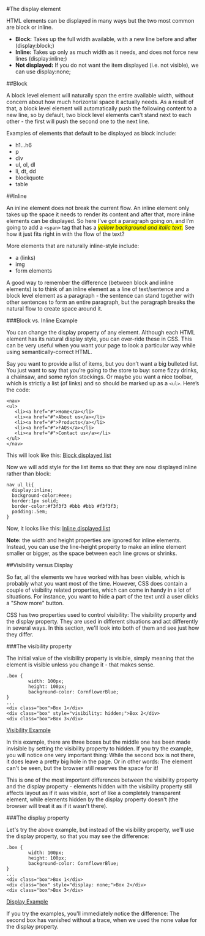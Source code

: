 #The display element

HTML elements can be displayed in many ways but the two most common are block or inline.

- **Block:** Takes up the full width available, with a new line before and after (display:block;)
- **Inline:** Takes up only as much width as it needs, and does not force new lines (display:inline;)
- **Not displayed:** If you do not want the item displayed (i.e. not visible), we can use display:none;

##Block

A block level element will naturally span the entire available width, without concern about how much horizontal space it actually needs. As a result of that, a block level element will automatically push the following content to a new line, so by default, two block level elements can't stand next to each other - the first will push the second one to the next line. 

Examples of elements that default to be displayed as block include:

- h1...h6
- p
- div
- ul, ol, dl
- li, dt, dd
- blockquote
- table

##Inline

An inline element does not break the current flow. An inline element only takes up the space it needs to render its content and after that, more inline elements can be displayed.
So here I’ve got a paragraph going on, and I’m going to add a `<span>` tag that has a <span style="font-style:italic;
   background-color:yellow;">yellow background and italic text.</span> See how it just fits right in with the flow of the text?

More elements that are naturally inline-style include:

- a (links)
- img
- form elements

A good way to remember the difference (between block and inline elements) is to think of an inline element as a line of text/sentence and a block level element as a paragraph - the sentence can stand together with other sentences to form an entire paragraph, but the paragraph breaks the natural flow to create space around it.

###Block vs. Inline Example

You can change the display property of any element. Although each HTML element has its natural display style, you can over-ride these in CSS. This can be very useful when you want your page to look a particular way while using semantically-correct HTML. 

Say you want to provide a list of items, but you don’t want a big bulleted list. You just want to say that you’re going to the store to buy: some fizzy drinks, a chainsaw, and some nylon stockings. Or maybe you want a nice toolbar, which is strictly a list (of links) and so should be marked up as a `<ul>`. Here’s the code:

~~~
<nav>
<ul>
   <li><a href="#">Home</a></li>
   <li><a href="#">About us</a></li>
   <li><a href="#">Products</a></li>
   <li><a href="#">FAQs</a></li>
   <li><a href="#">Contact us</a></li>
</ul>
</nav>
~~~

This will look like this: <a href="archives/examples/blocklist.htm" target="_blank">Block displayed list</a>

Now we will add style for the list items so that they are now displayed inline rather than block:

~~~
nav ul li{
  display:inline;
  background-color:#eee;
  border:1px solid;
  border-color:#f3f3f3 #bbb #bbb #f3f3f3;
  padding:.5em;
}
~~~

Now, it looks like this: <a href="archives/examples/inlinelist.htm" target="_blank">Inline displayed list</a>

**Note:** the width and height properties are ignored for inline elements. Instead, you can use the line-height property to make an inline element smaller or bigger, as the space between each line grows or shrinks. 


##Visibility versus Display

So far, all the elements we have worked with has been visible, which is probably what you want most of the time. However, CSS does contain a couple of visibility related properties, which can come in handy in a lot of situations. For instance, you want to hide a part of the text until a user clicks a "Show more" button.

CSS has two properties used to control visibility: The visibility property and the display property. They are used in different situations and act differently in several ways. In this section, we'll look into both of them and see just how they differ.

###The visibility property

The initial value of the visibility property is visible, simply meaning that the element is visible unless you change it - that makes sense.

~~~
.box {
        width: 100px;
        height: 100px;
        background-color: CornflowerBlue;
}
...
<div class="box">Box 1</div>
<div class="box" style="visibility: hidden;">Box 2</div>
<div class="box">Box 3</div>
~~~

<a href="archives/examples/visibility1.htm" target="_blank">Visibility Example</a>

In this example, there are three boxes but the middle one has been made invisible by setting the visibility property to hidden. If you try the example, you will notice one very important thing: While the second box is not there, it does leave a pretty big hole in the page. Or in other words: The element can't be seen, but the browser still reserves the space for it!

This is one of the most important differences between the visibility property and the display property - elements hidden with the visibility property still affects layout as if it was visible, sort of like a completely transparent element, while elements hidden by the display property doesn't (the browser will treat it as if it wasn't there).

###The display property

Let's try the above example, but instead of the visibility property, we'll use the display property, so that you may see the difference:

~~~
.box {
        width: 100px;
        height: 100px;
        background-color: CornflowerBlue;
}
...
<div class="box">Box 1</div>
<div class="box" style="display: none;">Box 2</div>
<div class="box">Box 3</div>
~~~

<a href="archives/examples/visibility2.htm" target="_blank">Display Example</a>

If you try the examples, you'll immediately notice the difference: The second box has vanished without a trace, when we used the none value for the display property.